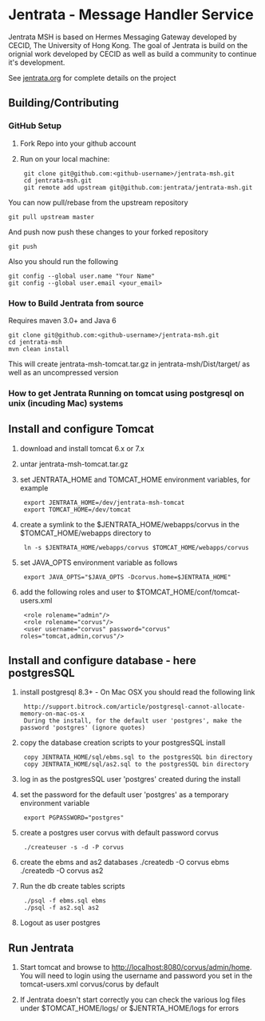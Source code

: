 # Jentrata - Message Handler Service

Jentrata MSH is based on Hermes Messaging Gateway developed by CECID, The University of Hong Kong. The goal of Jentrata is build on the orignial work developed by CECID as well as build a community to continue it's development.

See [jentrata.org](http://jentrata.org) for complete details on the project

## Building/Contributing

### GitHub Setup
1. Fork Repo into your github account
2. Run on your local machine:

		git clone git@github.com:<github-username>/jentrata-msh.git
		cd jentrata-msh.git
		git remote add upstream git@github.com:jentrata/jentrata-msh.git

You can now pull/rebase from the upstream repository

	git pull upstream master
	
And push now push these changes to your forked repository

	git push
	
Also you should run the following

    git config --global user.name "Your Name"
    git config --global user.email <your_email>

### How to Build Jentrata from source
Requires maven 3.0+  and Java 6
	
	git clone git@github.com:<github-username>/jentrata-msh.git
	cd jentrata-msh
	mvn clean install
	
This will create jentrata-msh-tomcat.tar.gz in jentrata-msh/Dist/target/ as well as an uncompressed version

### How to get Jentrata Running on tomcat using postgresql on unix (incuding Mac) systems

## Install and configure Tomcat

1. download and install tomcat 6.x or 7.x
2. untar jentrata-msh-tomcat.tar.gz
3. set JENTRATA_HOME and TOMCAT_HOME environment variables, for example

		export JENTRATA_HOME=/dev/jentrata-msh-tomcat
		export TOMCAT_HOME=/dev/tomcat
		
3. create a symlink to the $JENTRATA_HOME/webapps/corvus in the $TOMCAT_HOME/webapps directory to

		ln -s $JENTRATA_HOME/webapps/corvus $TOMCAT_HOME/webapps/corvus

4. set JAVA_OPTS environment variable as follows

		export JAVA_OPTS="$JAVA_OPTS -Dcorvus.home=$JENTRATA_HOME"

5. add the following roles and user to $TOMCAT_HOME/conf/tomcat-users.xml

		<role rolename="admin"/>
		<role rolename="corvus"/>
		<user username="corvus" password="corvus" roles="tomcat,admin,corvus"/>

## Install and configure database - here postgresSQL

1. install postgresql 8.3+ - On Mac OSX you should read the following link

		http://support.bitrock.com/article/postgresql-cannot-allocate-memory-on-mac-os-x
		During the install, for the default user 'postgres', make the password 'postgres' (ignore quotes)

2. copy the database creation scripts to your postgresSQL install

		copy JENTRATA_HOME/sql/ebms.sql to the postgresSQL bin directory
		copy JENTRATA_HOME/sql/as2.sql to the postgresSQL bin directory

3. log in as the postgresSQL user 'postgres' created during the install

4. set the password for the default user 'postgres' as a temporary environment variable

		export PGPASSWORD="postgres"

5. create a postgres user corvus with default password corvus

		./createuser -s -d -P corvus
		
6. create the ebms and as2 databases
		./createdb -O corvus ebms
		./createdb -O corvus as2
		
7. Run the db create tables scripts

		./psql -f ebms.sql ebms
		./psql -f as2.sql as2

8. Logout as user postgres

## Run Jentrata

1. Start tomcat and browse to [http://localhost:8080/corvus/admin/home](http://localhost:8080/corvus/admin/home). You will need to login using the username and password you set in the tomcat-users.xml corvus/corus by default

2. If Jentrata doesn't start correctly you can check the various log files under $TOMCAT_HOME/logs/ or $JENTRTA_HOME/logs for errors
